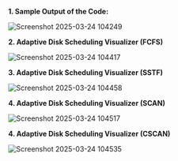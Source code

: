 **1. Sample Output of the Code:**

![Screenshot 2025-03-24 104249](https://github.com/user-attachments/assets/b60f8b7c-d576-4efe-a2c2-17090867bf00)

**2. Adaptive Disk Scheduling Visualizer (FCFS)**

![Screenshot 2025-03-24 104417](https://github.com/user-attachments/assets/3645b11e-3852-4a02-bb73-1c2af93dc4c1)

**3. Adaptive Disk Scheduling Visualizer (SSTF)**

![Screenshot 2025-03-24 104458](https://github.com/user-attachments/assets/87e8900f-ff2e-47b7-9a48-0bb9d0160020)

**4. Adaptive Disk Scheduling Visualizer (SCAN)**

![Screenshot 2025-03-24 104517](https://github.com/user-attachments/assets/99dd3f62-19cf-41e6-9fab-4846ade84127)

**4. Adaptive Disk Scheduling Visualizer (CSCAN)**

![Screenshot 2025-03-24 104535](https://github.com/user-attachments/assets/8858f061-3c4f-45cb-a121-31df5785fc5d)
